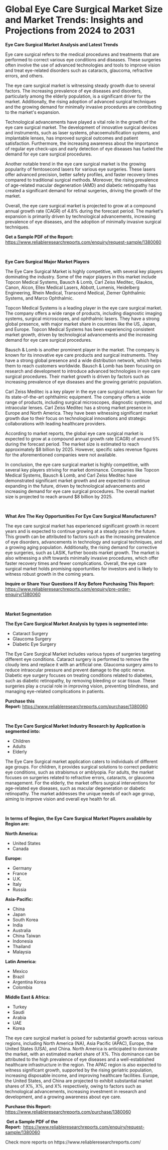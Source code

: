 <p><h1>Global Eye Care Surgical Market Size and Market Trends: Insights and Projections from 2024 to 2031</h1></p><p><strong>Eye Care Surgical Market Analysis and Latest Trends</strong></p>
<p><p>Eye care surgical refers to the medical procedures and treatments that are performed to correct various eye conditions and diseases. These surgeries often involve the use of advanced technologies and tools to improve vision and treat eye-related disorders such as cataracts, glaucoma, refractive errors, and others.</p><p>The eye care surgical market is witnessing steady growth due to several factors. The increasing prevalence of eye diseases and disorders, particularly among the elderly population, is a significant driver for the market. Additionally, the rising adoption of advanced surgical techniques and the growing demand for minimally invasive procedures are contributing to the market's expansion.</p><p>Technological advancements have played a vital role in the growth of the eye care surgical market. The development of innovative surgical devices and instruments, such as laser systems, phacoemulsification systems, and implantable lenses, has improved surgical outcomes and patient satisfaction. Furthermore, the increasing awareness about the importance of regular eye check-ups and early detection of eye diseases has fueled the demand for eye care surgical procedures.</p><p>Another notable trend in the eye care surgical market is the growing popularity of femtosecond lasers for various eye surgeries. These lasers offer advanced precision, better safety profiles, and faster recovery times compared to traditional surgical methods. Moreover, the rising prevalence of age-related macular degeneration (AMD) and diabetic retinopathy has created a significant demand for retinal surgeries, driving the growth of the market.</p><p>Overall, the eye care surgical market is projected to grow at a compound annual growth rate (CAGR) of 4.8% during the forecast period. The market's expansion is primarily driven by technological advancements, increasing prevalence of eye diseases, and the adoption of minimally invasive surgical techniques.</p></p>
<p><strong>Get a Sample PDF of the Report:&nbsp;</strong> <a href="https://www.reliableresearchreports.com/enquiry/request-sample/1380060">https://www.reliableresearchreports.com/enquiry/request-sample/1380060</a></p>
<p>&nbsp;</p>
<p><strong>Eye Care Surgical Major Market Players</strong></p>
<p><p>The Eye Care Surgical Market is highly competitive, with several key players dominating the industry. Some of the major players in this market include Topcon Medical Systems, Bausch & Lomb, Carl Zeiss Meditec, Glaukos, Canon, Alcon, Ellex Medical Lasers, Abbott, Lumenis, Heidelberg Engineering, Rhein Medical, Transcend Medical, Ziemer Ophthalmic Systems, and Marco Ophthalmic.</p><p>Topcon Medical Systems is a leading player in the eye care surgical market. The company offers a wide range of products, including diagnostic imaging systems, surgical microscopes, and ophthalmic lasers. They have a strong global presence, with major market share in countries like the US, Japan, and Europe. Topcon Medical Systems has been experiencing consistent market growth, driven by technological advancements and the increasing demand for eye care surgical procedures.</p><p>Bausch & Lomb is another prominent player in the market. The company is known for its innovative eye care products and surgical instruments. They have a strong global presence and a wide distribution network, which helps them to reach customers worldwide. Bausch & Lomb has been focusing on research and development to introduce advanced technologies in eye care surgical procedures. Their market growth is driven by factors such as increasing prevalence of eye diseases and the growing geriatric population.</p><p>Carl Zeiss Meditec is a key player in the eye care surgical market, known for its state-of-the-art ophthalmic equipment. The company offers a wide range of products, including surgical microscopes, diagnostic systems, and intraocular lenses. Carl Zeiss Meditec has a strong market presence in Europe and North America. They have been witnessing significant market growth due to their focus on technological innovations and strategic collaborations with leading healthcare providers.</p><p>According to market reports, the global eye care surgical market is expected to grow at a compound annual growth rate (CAGR) of around 5% during the forecast period. The market size is estimated to reach approximately $8 billion by 2025. However, specific sales revenue figures for the aforementioned companies were not available.</p><p>In conclusion, the eye care surgical market is highly competitive, with several key players striving for market dominance. Companies like Topcon Medical Systems, Bausch & Lomb, and Carl Zeiss Meditec have demonstrated significant market growth and are expected to continue expanding in the future, driven by technological advancements and increasing demand for eye care surgical procedures. The overall market size is projected to reach around $8 billion by 2025.</p></p>
<p>&nbsp;</p>
<p><strong>What Are The Key Opportunities For Eye Care Surgical Manufacturers?</strong></p>
<p><p>The eye care surgical market has experienced significant growth in recent years and is expected to continue growing at a steady pace in the future. This growth can be attributed to factors such as the increasing prevalence of eye disorders, advancements in technology and surgical techniques, and a growing aging population. Additionally, the rising demand for corrective eye surgeries, such as LASIK, further boosts market growth. The market is also witnessing a shift towards minimally invasive procedures, which offer faster recovery times and fewer complications. Overall, the eye care surgical market holds promising opportunities for investors and is likely to witness robust growth in the coming years.</p></p>
<p><strong>Inquire or Share Your Questions If Any Before Purchasing This Report:</strong> <a href="https://www.reliableresearchreports.com/enquiry/pre-order-enquiry/1380060">https://www.reliableresearchreports.com/enquiry/pre-order-enquiry/1380060</a></p>
<p>&nbsp;</p>
<p><strong>Market Segmentation</strong></p>
<p><strong>The Eye Care Surgical Market Analysis by types is segmented into:</strong></p>
<p><ul><li>Cataract Surgery</li><li>Glaucoma Surgery</li><li>Diabetic Eye Surgery</li></ul></p>
<p><p>The Eye Care Surgical Market includes various types of surgeries targeting different eye conditions. Cataract surgery is performed to remove the cloudy lens and replace it with an artificial one. Glaucoma surgery aims to reduce intraocular pressure and prevent damage to the optic nerve. Diabetic eye surgery focuses on treating conditions related to diabetes, such as diabetic retinopathy, by removing bleeding or scar tissue. These surgeries play a crucial role in improving vision, preventing blindness, and managing eye-related complications in patients.</p></p>
<p><strong>Purchase this Report:&nbsp;</strong><a href="https://www.reliableresearchreports.com/purchase/1380060">https://www.reliableresearchreports.com/purchase/1380060</a></p>
<p>&nbsp;</p>
<p><strong>The Eye Care Surgical Market Industry Research by Application is segmented into:</strong></p>
<p><ul><li>Children</li><li>Adults</li><li>Elderly</li></ul></p>
<p><p>The Eye Care Surgical market application caters to individuals of different age groups. For children, it provides surgical solutions to correct pediatric eye conditions, such as strabismus or amblyopia. For adults, the market focuses on surgeries related to refractive errors, cataracts, or glaucoma management. For the elderly, the market offers surgical interventions for age-related eye diseases, such as macular degeneration or diabetic retinopathy. The market addresses the unique needs of each age group, aiming to improve vision and overall eye health for all.</p></p>
<p>&nbsp;</p>
<p><strong>In terms of Region, the Eye Care Surgical Market Players available by Region are:</strong></p>
<p>
    <p> <strong> North America: </strong>
        <ul>
            <li>United States</li>
            <li>Canada</li>
        </ul>
        </p> 
    <p> <strong> Europe: </strong>
        <ul>
            <li>Germany</li>
            <li>France</li>
            <li>U.K.</li>
            <li>Italy</li>
            <li>Russia</li>
        </ul>
        </p> 
    <p> <strong> Asia-Pacific: </strong>
        <ul>
            <li>China</li>
            <li>Japan</li>
            <li>South Korea</li>
            <li>India</li>
            <li>Australia</li>
            <li>China Taiwan</li>
            <li>Indonesia</li>
            <li>Thailand</li>
            <li>Malaysia</li>
        </ul>
        </p> 
    <p> <strong> Latin America: </strong>
        <ul>
            <li>Mexico</li>
            <li>Brazil</li>
            <li>Argentina Korea</li>
            <li>Colombia</li>
        </ul>
        </p> 
    <p> <strong> Middle East & Africa: </strong>
        <ul>
            <li>Turkey</li>
            <li>Saudi</li>
            <li>Arabia</li>
            <li>UAE</li>
            <li>Korea</li>
        </ul>
    </p>
    </p>
<p><p>The eye care surgical market is poised for substantial growth across various regions, including North America (NA), Asia Pacific (APAC), Europe, the United States (USA), and China. North America is anticipated to dominate the market, with an estimated market share of X%. This dominance can be attributed to the high prevalence of eye diseases and a well-established healthcare infrastructure in the region. The APAC region is also expected to witness significant growth, supported by the rising geriatric population, increasing disposable income, and improving healthcare facilities. Europe, the United States, and China are projected to exhibit substantial market shares of X%, X%, and X% respectively, owing to factors such as technological advancements, increasing investment in research and development, and a growing awareness about eye care.</p></p>
<p><strong>Purchase this Report: </strong><a href="https://www.reliableresearchreports.com/purchase/1380060">https://www.reliableresearchreports.com/purchase/1380060</a></p>
<p>&nbsp;<strong>Get a Sample PDF of the Report:&nbsp;&nbsp;</strong><a href="https://www.reliableresearchreports.com/enquiry/request-sample/1380060">https://www.reliableresearchreports.com/enquiry/request-sample/1380060</a></p>
<p><strong></strong></p>
<p>Check more reports on https://www.reliableresearchreports.com/</p>